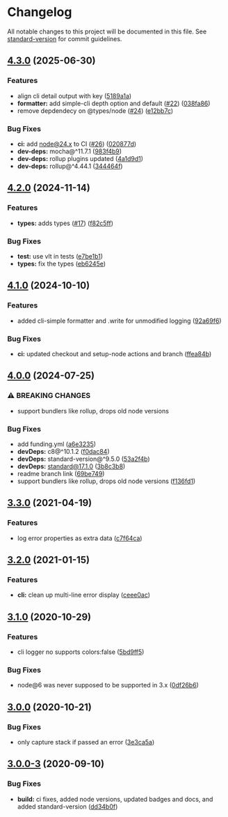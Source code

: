 # Changelog

All notable changes to this project will be documented in this file. See [standard-version](https://github.com/conventional-changelog/standard-version) for commit guidelines.

## [4.3.0](https://github.com/wesleytodd/loggerr/compare/v4.2.0...v4.3.0) (2025-06-30)


### Features

* align cli detail output with key ([5189a1a](https://github.com/wesleytodd/loggerr/commit/5189a1a30ad0e34797a4badf87bc1f2b4063bcd5))
* **formatter:** add simple-cli depth option and default ([#22](https://github.com/wesleytodd/loggerr/issues/22)) ([038fa86](https://github.com/wesleytodd/loggerr/commit/038fa86d4daf234d5b4d8174ac97febc635a9b8f))
* remove depdendecy on @types/node ([#24](https://github.com/wesleytodd/loggerr/issues/24)) ([e12bb7c](https://github.com/wesleytodd/loggerr/commit/e12bb7c1b90dc3cc0d643efed0dd4784562b7a8e))


### Bug Fixes

* **ci:** add node@24.x to CI ([#26](https://github.com/wesleytodd/loggerr/issues/26)) ([020877d](https://github.com/wesleytodd/loggerr/commit/020877d9372733839c7f03bc183a9f2f2ad6b111))
* **dev-deps:** mocha@^11.7.1 ([983f4b9](https://github.com/wesleytodd/loggerr/commit/983f4b9c7f362b1db5de4e3971d61db9db7d0331))
* **dev-deps:** rollup plugins updated ([4a1d9d1](https://github.com/wesleytodd/loggerr/commit/4a1d9d123ffd1d1d6d96067a5748545fbaffad3a))
* **dev-deps:** rollup@^4.44.1 ([344464f](https://github.com/wesleytodd/loggerr/commit/344464fb0141cadc3ca23eb7cff445fac2058683))

## [4.2.0](https://github.com/wesleytodd/loggerr/compare/v4.1.0...v4.2.0) (2024-11-14)


### Features

* **types:** adds types ([#17](https://github.com/wesleytodd/loggerr/issues/17)) ([f82c5ff](https://github.com/wesleytodd/loggerr/commit/f82c5ff89b66baadb6d22f40b090515aac0a49ea))


### Bug Fixes

* **test:** use vlt in tests ([e7be1b1](https://github.com/wesleytodd/loggerr/commit/e7be1b198cd72da598393e37d6910bd5cb93279f))
* **types:** fix the types ([eb6245e](https://github.com/wesleytodd/loggerr/commit/eb6245eec753f89a081113d05c305244fca4b70b))

## [4.1.0](https://github.com/wesleytodd/loggerr/compare/v4.0.0...v4.1.0) (2024-10-10)


### Features

* added cli-simple formatter and .write for unmodified logging ([92a69f6](https://github.com/wesleytodd/loggerr/commit/92a69f69d573b049b3f331a081e0025a8977a352))


### Bug Fixes

* **ci:** updated checkout and setup-node actions and branch ([ffea84b](https://github.com/wesleytodd/loggerr/commit/ffea84b65680f406a8f08defd724ec2afd6df28b))

## [4.0.0](https://github.com/wesleytodd/loggerr/compare/v3.3.0...v4.0.0) (2024-07-25)


### ⚠ BREAKING CHANGES

* support bundlers like rollup, drops old node versions

### Bug Fixes

* add funding.yml ([a6e3235](https://github.com/wesleytodd/loggerr/commit/a6e3235cd2328bc9bcf19b78d1fd201e70d8f7c2))
* **devDeps:** c8@^10.1.2 ([f0dac84](https://github.com/wesleytodd/loggerr/commit/f0dac846c548b017a79b3f88877765921268b3e8))
* **devDeps:** standard-version@^9.5.0 ([53a2f4b](https://github.com/wesleytodd/loggerr/commit/53a2f4b53757c07ebb444f09a9c226a60295414e))
* **devDeps:** standard@17.1.0 ([3b8c3b8](https://github.com/wesleytodd/loggerr/commit/3b8c3b8a5df59cfa0fcc76f1ac815e132fc9a59c))
* readme branch link ([69be749](https://github.com/wesleytodd/loggerr/commit/69be7491d379dbe0c8fc5f744c9ec3508d1d82e6))
* support bundlers like rollup, drops old node versions ([f136fd1](https://github.com/wesleytodd/loggerr/commit/f136fd1b04e844502cc507bf11e5da75f5379580))

## [3.3.0](https://github.com/wesleytodd/loggerr/compare/v3.2.0...v3.3.0) (2021-04-19)


### Features

* log error properties as extra data ([c7f64ca](https://github.com/wesleytodd/loggerr/commit/c7f64caf1cf2dcef5cbd0ed1f59dfca92f55717c))

## [3.2.0](https://github.com/wesleytodd/loggerr/compare/v3.1.0...v3.2.0) (2021-01-15)


### Features

* **cli:** clean up multi-line error display ([ceee0ac](https://github.com/wesleytodd/loggerr/commit/ceee0ac99be02aae4cc31cf6e134a7c7f5b50c70))

## [3.1.0](https://github.com/wesleytodd/loggerr/compare/v3.0.0...v3.1.0) (2020-10-29)


### Features

* cli logger no supports colors:false ([5bd9ff5](https://github.com/wesleytodd/loggerr/commit/5bd9ff5477331361a5a322d0c03ab6619789ccf8))


### Bug Fixes

* node@6 was never supposed to be supported in 3.x ([0df26b6](https://github.com/wesleytodd/loggerr/commit/0df26b644b2208c176b12339b7278300dd67458d))

## [3.0.0](https://github.com/wesleytodd/loggerr/compare/v3.0.0-3...v3.0.0) (2020-10-21)


### Bug Fixes

* only capture stack if passed an error ([3e3ca5a](https://github.com/wesleytodd/loggerr/commit/3e3ca5a501f881332f7e71d99dca12fc278e75ff))

## [3.0.0-3](https://github.com/wesleytodd/loggerr/compare/v3.0.0-2...v3.0.0-3) (2020-09-10)


### Bug Fixes

* **build:** ci fixes, added node versions, updated badges and docs, and added standard-version ([dd34b0f](https://github.com/wesleytodd/loggerr/commit/dd34b0fefc96ca4c06d0b0dfa6c88af69ca3ec5d))
